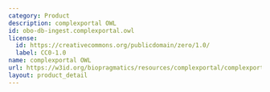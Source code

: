 ```yaml
---
category: Product
description: complexportal OWL
id: obo-db-ingest.complexportal.owl
license:
  id: https://creativecommons.org/publicdomain/zero/1.0/
  label: CC0-1.0
name: complexportal OWL
url: https://w3id.org/biopragmatics/resources/complexportal/complexportal.owl
layout: product_detail
---
```

